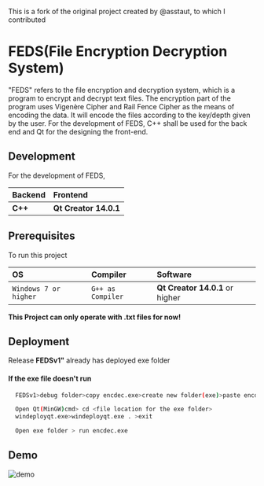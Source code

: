 
This is a fork of the original project created by @asstaut, to which I contributed


# FEDS(File Encryption Decryption System)

"FEDS" refers to the file encryption and decryption system, which is a program to encrypt and decrypt text files.
The encryption part of the program uses Vigenère Cipher and Rail Fence Cipher as the means of encoding the data. It will encode the files according to the key/depth given by the user. 
For the development of FEDS, C++ shall be used for the back end and Qt for the designing the front-end.


## Development
For the development of FEDS,


| Backend | Frontend   |
| :-------- | :------- | 
| **C++**  | **Qt Creator 14.0.1** |

## Prerequisites
To run this project

| OS                  | Compiler          |    Software            |
| :--------         | :-------             | :------------------------- |
| `Windows 7 or higher` | `G++ as Compiler` | **Qt Creator 14.0.1** or higher|



**This Project can only operate with .txt files for now!**

## Deployment
Release **FEDSv1"** already has deployed exe folder

#### If the exe file doesn't run

```bash
  FEDSv1>debug folder>copy encdec.exe>create new folder(exe)>paste encdec.exe

  Open Qt(MinGW)cmd> cd <file location for the exe folder>
  windeployqt.exe>windeployqt.exe . >exit

  Open exe folder > run encdec.exe
```



## Demo



![demo](https://github.com/user-attachments/assets/79d48bfa-bf4e-4c4c-86e8-08689baf442f)


